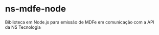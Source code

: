 # ns-mdfe-node
Biblioteca em Node.js para emissão de MDFe em comunicação com a API da NS Tecnologia
